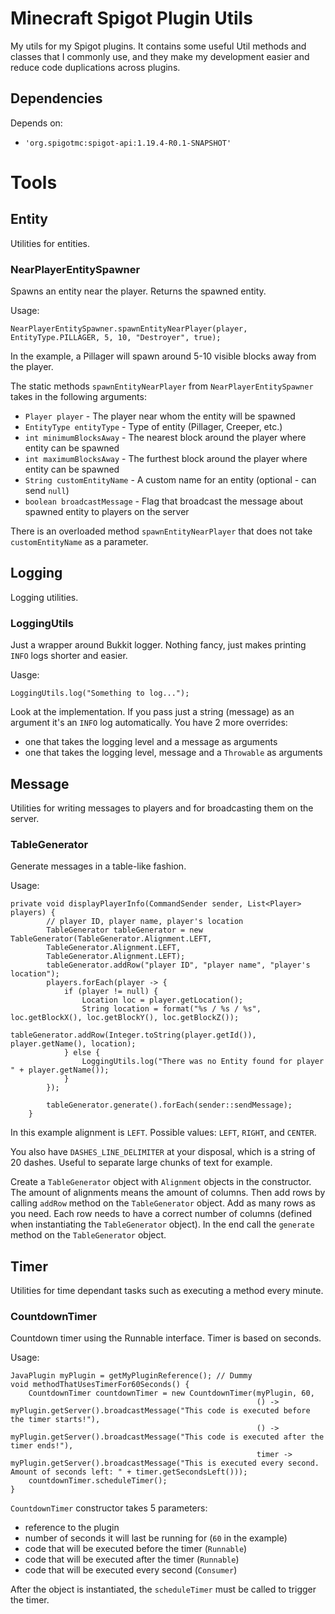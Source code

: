 # Minecraft Spigot Plugin Utils
My utils for my Spigot plugins. It contains some useful Util methods and classes that I commonly use, and they make my development easier and reduce code duplications across plugins.

## Dependencies
Depends on: 
- `'org.spigotmc:spigot-api:1.19.4-R0.1-SNAPSHOT'`

# Tools

[comment]: <> (Todo: It would be useful to have this as javadoc)

## Entity
Utilities for entities.

### NearPlayerEntitySpawner
Spawns an entity near the player. Returns the spawned entity.

Usage:
```
NearPlayerEntitySpawner.spawnEntityNearPlayer(player, EntityType.PILLAGER, 5, 10, "Destroyer", true);
```

In the example, a Pillager will spawn around 5-10 visible blocks away from the player.

The static methods `spawnEntityNearPlayer` from `NearPlayerEntitySpawner` takes in the following arguments: 
- `Player player` - The player near whom the entity will be spawned
- `EntityType entityType` - Type of entity (Pillager, Creeper, etc.)
- `int minimumBlocksAway` - The nearest block around the player where entity can be spawned
- `int maximumBlocksAway` - The furthest block around the player where entity can be spawned
- `String customEntityName` - A custom name for an entity (optional - can send `null`)
- `boolean broadcastMessage` - Flag that broadcast the message about spawned entity to players on the server

There is an overloaded method `spawnEntityNearPlayer` that does not take `customEntityName` as a parameter.

## Logging
Logging utilities.

### LoggingUtils
Just a wrapper around Bukkit logger. Nothing fancy, just makes printing `INFO` logs shorter and easier.

Uasge:
```
LoggingUtils.log("Something to log...");
```

Look at the implementation. 
If you pass just a string (message) as an argument it's an `INFO` log automatically.
You have 2 more overrides: 
- one that takes the logging level and a message as arguments
- one that takes the logging level, message and a `Throwable` as arguments

## Message
Utilities for writing messages to players and for broadcasting them on the server.

### TableGenerator
Generate messages in a table-like fashion. 

Usage: 
```
private void displayPlayerInfo(CommandSender sender, List<Player> players) {
        // player ID, player name, player's location
        TableGenerator tableGenerator = new TableGenerator(TableGenerator.Alignment.LEFT, 
        TableGenerator.Alignment.LEFT, 
        TableGenerator.Alignment.LEFT);
        tableGenerator.addRow("player ID", "player name", "player's location");
        players.forEach(player -> {
            if (player != null) {
                Location loc = player.getLocation();
                String location = format("%s / %s / %s", loc.getBlockX(), loc.getBlockY(), loc.getBlockZ());
                tableGenerator.addRow(Integer.toString(player.getId()), player.getName(), location);
            } else {
                LoggingUtils.log("There was no Entity found for player " + player.getName());
            }
        });

        tableGenerator.generate().forEach(sender::sendMessage);
    }
```

In this example alignment is `LEFT`. Possible values: `LEFT`, `RIGHT`, and `CENTER`.

You also have `DASHES_LINE_DELIMITER` at your disposal, which is a string of 20 dashes. Useful to separate large chunks of text for example.

Create a `TableGenerator` object with `Alignment` objects in the constructor. The amount of alignments means the amount of columns. Then add rows by calling `addRow` method on the `TableGenerator` object. Add as many rows as you need. Each row needs to have a correct number of columns (defined when instantiating the `TableGenerator` object). In the end call the `generate` method on the `TableGenerator` object.

## Timer
Utilities for time dependant tasks such as executing a method every minute.

### CountdownTimer
Countdown timer using the Runnable interface. Timer is based on seconds.

Usage: 
```
JavaPlugin myPlugin = getMyPluginReference(); // Dummy
void methodThatUsesTimerFor60Seconds() {
    CountdownTimer countdownTimer = new CountdownTimer(myPlugin, 60,
                                                       () -> myPlugin.getServer().broadcastMessage("This code is executed before the timer starts!"),
                                                       () -> myPlugin.getServer().broadcastMessage("This code is executed after the timer ends!"),
                                                       timer -> myPlugin.getServer().broadcastMessage("This is executed every second. Amount of seconds left: " + timer.getSecondsLeft()));
    countdownTimer.scheduleTimer();
}
```

`CountdownTimer` constructor takes 5 parameters: 
- reference to the plugin
- number of seconds it will last be running for (`60` in the example)
- code that will be executed before the timer (`Runnable`)
- code that will be executed after the timer (`Runnable`)
- code that will be executed every second (`Consumer`)

After the object is instantiated, the `scheduleTimer` must be called to trigger the timer.
